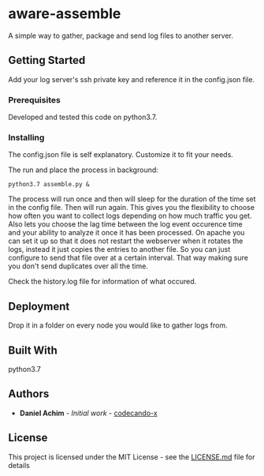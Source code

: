 # aware-assemble 

A simple way to gather, package and send log files to another server.

## Getting Started

Add your log server's ssh private key and reference it in the config.json file.

### Prerequisites

Developed and tested this code on python3.7.

### Installing

The config.json file is self explanatory. Customize it to fit your needs.

The run and place the process in background:

```
python3.7 assemble.py &
```

The process will run once and then will sleep for the duration of the time set in the config file. Then will run again. This gives you the flexibility to choose how often you want to collect logs depending on how much traffic you get. Also lets you choose the lag time between the log event occurence time and your ability to analyze it once it has been processed. On apache you can set it up so that it does not restart the webserver when it rotates the logs, instead it just copies the entries to another file. So you can just configure to send that file over at a certain interval. That way making sure you don't send duplicates over all the time.

Check the history.log file for information of what occured.

## Deployment

Drop it in a folder on every node you would like to gather logs from.

## Built With

python3.7

## Authors

* **Daniel Achim** - *Initial work* - [codecando-x](https://github.com/codecando-x)

## License

This project is licensed under the MIT License - see the [LICENSE.md](LICENSE.md) file for details
